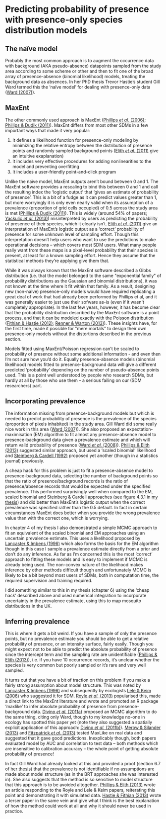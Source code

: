 # Predicting probability of presence with presence-only species distribution models

## The naïve model

Probably the most common approach is to augment the occurrence data with background (AKA pseudo-absence) datapoints sampled from the study area according to some scheme or other and then to fit one of the broad array of presence-absence (binomial likelihood) models, treating the background data as absences. In her PhD thesis Trevor Hastie’s student Gill Ward termed this the ‘naïve model’ for dealing with presence-only data ([Ward (2007)](http://www.stanford.edu/~hastie/THESES/Gill_Ward.pdf)).

## MaxEnt

The other commonly used approach is MaxEnt ([Phillips *et al.* (2006)](http://www.cs.princeton.edu/~schapire/papers/ecolmod.pdf); [Phillips & Dudik (2011)](http://onlinelibrary.wiley.com/doi/10.1111/j.0906-7590.2008.5203.x/abstract)). MaxEnt differs from most other SDMs in a few important ways that made it very popular:

1. It defines a likelihood function for presence-only modeling by minimizing the relative entropy between the distribution of presence points and randomly sampled background points ([Elith *et al.* (2011)](http://www.research.att.com/export/sites/att_labs/techdocs/TD_100253.pdf) give an intuitive exaplanation)
2. It includes very effective procedures for adding nonlinearities to the model and preventing overfitting
3. It includes a user-friendly point-and-click program

Unlike the naïve model, MaxEnt outputs aren’t bound between 0 and 1. The MaxEnt software provides a rescaling to bind this between 0 and 1 and call the resulting index the ‘logistic output’ that ‘gives an estimate of probability of presence’. This is a bit of a fudge as it can predict values greater than 1, but more worryingly it is only even nearly valid when its assumption of a prevalence (proportion of grid cells occupied) of 0.5 across the study area is met ([Phillips & Dudik (2011)](http://onlinelibrary.wiley.com/doi/10.1111/j.0906-7590.2008.5203.x/abstract)). This is widely (around 54% of papers; [Yackulic *et al.* (2013)](http://onlinelibrary.wiley.com/doi/10.1111/2041-210x.12004/abstract)) misinterpreted by users as predicting the probability of presence of their species, which it clearly isn’t. [Elith *et al.* (2011)](http://www.research.att.com/export/sites/att_labs/techdocs/TD_100253.pdf) give an interpretation of MaxEnt’s logistic output as a ‘correct’ probability of presence for some unknown level of sampling effort. Though this interpretation doesn’t help users who want to use the predictions to make operational decisions – which covers most SDM users. What many people really want from these maps is a pixel-level probability that their species is present, at least for a known sampling effort. Hence they assume that the statistical methods they’re applying give them that.

While it was always known that the MaxEnt software described a Gibbs distribution (i.e. that the model belonged to the same "exponential family" of probability distributions as the Gaussian and binomial distributions), it was not known at the time where it fit within that family. As a result, designing new (non-naive) presence-only models would have required replicating a great deal of work that had already been performed by Phillips et al, and it was generally easier to just use their sofware as-is (even if it wasn't completely appropriate).  In the last few years, however, it has become clear that the probability distribution described by the MaxEnt software is a point process, and that it can be modeled exactly with the Poisson distribution ([Fithian & Hastie (2012)](http://arxiv.org/abs/1207.6950); [Renner & Warton (2013)](http://onlinelibrary.wiley.com/doi/10.1111/j.1541-0420.2012.01824.x/abstract)).  These insights have, for the first time, made it possible for "mere mortals" to design their own presence-only models without the distortions described in the previous section.

Models fitted using MaxEnt/Poisson regression can’t be scaled to probability of presence without some additional information - and even then I’m not sure how you’d do it. Equally presence-absence models (binomial likelihood) models fitted to presence-background data will give a different predicted ‘probability’ depending on the number of pseudo-absence points used. This is a point well understood by people who research SDMs, but hardly at all by those who use them – a serious failing on our (SDM researchers) part.

## Incorporating prevalence

The information missing from presence-background models but which is needed to predict probability of presence is the prevalence of the species (proportion of pixels inhabited) in the study area. Gill Ward did some really nice work in this area ([Ward (2007)](http://www.stanford.edu/~hastie/THESES/Gill_Ward.pdf)). She also proposed an expectation-maximisation (EM) algorithm to fit almost any presence-absence model to presence-background data given a prevalence estimate and which will return  valid probability of presence ([Ward *et al.* (2008)](http://www.stanford.edu/~hastie/Papers/Ecology/POBiometrics.pdf)). [Phillips & Elith (2013)](http://www.esajournals.org/doi/abs/10.1890/12-1520.1) suggested similar approach, but used a ‘scaled binomial’ likelihood and [Steinberg & Cardell (1992)](http://www.tandfonline.com/doi/abs/10.1080/03610929208830787#.Ut1RqhBFBaQ) proposed yet another (though in a statistics journal) previously.

A cheap hack for this problem is just to fit a presence-absence model to presence-background data, selecting the number of background points so that the ratio of presence/background records is the ratio of presence/absence records that would be expected under the specified prevalence. This performed surprisingly well when compared to the EM, scaled binomial and Steinberg & Cardell approaches (see figure 4.3.1 in [my thesis](http://figshare.com/articles/PhD_thesis_Mapping_and_understanding_the_distributions_of_potential_vector_mosquitoes_in_the_UK_New_methods_and_applications/767289)) and did better than MaxEnt’s logistic output when the correct prevalence was specified rather than the 0.5 default. In fact in certain circumstances MaxEnt does better when you provide the wrong prevalence value than with the correct one, which is worrying.

In chapter 4 of my thesis I also demonstrated a simple MCMC approach to fit an equivalent of the scaled binomial and EM approaches using an uncertain prevalence estimate. This uses a likelihood proposed by [Lancaster & Imbens (1996)](http://scholar.harvard.edu/files/imbens/files/case-control_studies_with_contaminated_controls.pdf) which also forms the basis for the EM algorithm though in this case I sample a prevalence estimate directly from a prior and don’t do any inference. As far as I’m concerned this is the most ‘correct’ approach to fitting these models and is easy to implement if MCMC is already being used. The non-convex nature of the likelihood makes inference by other methods difficult though and unfortunately MCMC is likely to be a bit beyond most users of SDMs, both in computation time, the required supervision and training required.

I did something similar to this in my thesis (chapter 6) using the ‘cheap hack’ described above and used numerical integration to incorporate uncertainty in the prevalence estimate, using this to map mosquito distributions in the UK.

## Inferring prevalence

This is where it gets a bit weird. If you have a sample of only the presence points, but no prevalence estimate you should be able to get a relative probability of presence, or an intensity surface, fairly easily. Though you might expect not to be able to predict the absolute probability of presence since the intercept term and the sampling rate are unidentifiable ([Phillips & Elith (2013)](http://www.esajournals.org/doi/abs/10.1890/12-1520.1)), i.e. if you have 10 occurrence records, it’s unclear whether the species is very common but poorly sampled or it’s rare and very well sampled.

It turns out that you have a bit of traction on this problem if you make a fairly strong assumption about model structure. This was noted by [Lancaster & Imbens (1996)](http://scholar.harvard.edu/files/imbens/files/case-control_studies_with_contaminated_controls.pdf) and subsequently by ecologists [Lele & Keim (2006)]("http://www.esajournals.org/doi/abs/10.1890/0012-9658(2006)87%5B3021%3AWDAEOR%5D2.0.CO%3B2") who suggested it for SDM. [Royle *et al.* (2013)](http://onlinelibrary.wiley.com/doi/10.1111/j.2041-210X.2011.00182.x/pdf) popularised this, made a direct link to the MaxEnt literature and wrote and promoted an R package ‘maxlike’ to infer absolute probability of presence from presence-background data. [Divino *et al.* (2011a)](https://www.google.co.uk/url?sa=t&rct=j&q=&esrc=s&source=web&cd=1&cad=rja&ved=0CC8QFjAA&url=http%3A%2F%2Fwww.sciencedirect.com%2Fscience%2Farticle%2Fpii%2FS1878029611001356&ei=xFXdUuKxEO7H7Ab6hIHwCw&usg=AFQjCNG6JHr7EIuwL_xrL2YgNKFq2el2Sw&bvm=bv.59568121,d.ZGU) proposed an MCMC algorithm to do the same thing, citing only Ward, though to my knowledge no-one in ecology has spotted this paper yet (note they also suggested a spatially explicit application of this approach: [Divino *et al.* (2011b)](https://www.google.co.uk/url?sa=t&rct=j&q=&esrc=s&source=web&cd=2&cad=rja&ved=0CDoQFjAB&url=http%3A%2F%2Faisberg.unibg.it%2Fbitstream%2F10446%2F25257%2F1%2F23.pdf&ei=C1bdUv2mNaK07QbUzIHoDA&usg=AFQjCNE951ygqBHEGxVzVCYX5C-DzVn-MQ&bvm=bv.59568121,d.ZGU)). [Merow & Silander (2013)](http://onlinelibrary.wiley.com/doi/10.1111/2041-210X.12152/abstract) and [Fitzpatrick *et al.* (2013)](https://www.google.co.uk/url?sa=t&rct=j&q=&esrc=s&source=web&cd=1&cad=rja&ved=0CC8QFjAA&url=http%3A%2F%2Fwww.esajournals.org%2Fdoi%2Fabs%2F10.1890%2FES13-00066.1&ei=2lndUqXCB4nF7AaRhIHQAw&usg=AFQjCNGggaoGunYRR3f4H_AnqykOMaDV2A&bvm=bv.59568121,d.ZGU) tested MaxLike on real data and suggested that it gave good predictions. Inexplicably though, both papers evaluated model by AUC and correlation to test data – both methods which are insensitive to calibration accuracy – the whole point of getting absolute probability of presence!

In fact Gill Ward had already looked at this and provided a proof (section 6.7 of [her thesis](http://www.stanford.edu/~hastie/THESES/Gill_Ward.pdf)) that the prevalence is not identifiable if no assumptions are made about model structure (as in the BRT approaches she was interested in). She also suggests that the method is so sensitive to model structure that this approach is to be avoided altogether. [Phillips & Elith (2013)](http://www.esajournals.org/doi/abs/10.1890/12-1520.1) wrote an article responding to the Royle and Lele & Keim papers, reiterating this point and demonstrating it with simulated data.  [Hastie & Fithian (2013)](http://www.stanford.edu/~hastie/Papers/ECOGRAPHY_E0321.pdf) wrote a terser paper in the same vein and give what I think is the best explanation of how the method could work at all and why it should never be used in practice.

 
